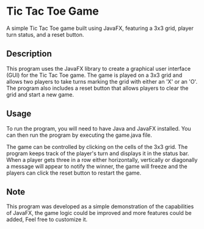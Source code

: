 # Tic Tac Toe Game
A simple Tic Tac Toe game built using JavaFX, featuring a 3x3 grid, player turn status, and a reset button.

## Description
This program uses the JavaFX library to create a graphical user interface (GUI) for the Tic Tac Toe game. The game is played on a 3x3 grid and allows two players to take turns marking the grid with either an 'X' or an 'O'. The program also includes a reset button that allows players to clear the grid and start a new game.

## Usage
To run the program, you will need to have Java and JavaFX installed. You can then run the program by executing the game.java file.

The game can be controlled by clicking on the cells of the 3x3 grid. The program keeps track of the player's turn and displays it in the status bar. When a player gets three in a row either horizontally, vertically or diagonally a message will appear to notify the winner, the game will freeze and the players can click the reset button to restart the game.

## Note
This program was developed as a simple demonstration of the capabilities of JavaFX, the game logic could be improved and more features could be added, Feel free to customize it.
